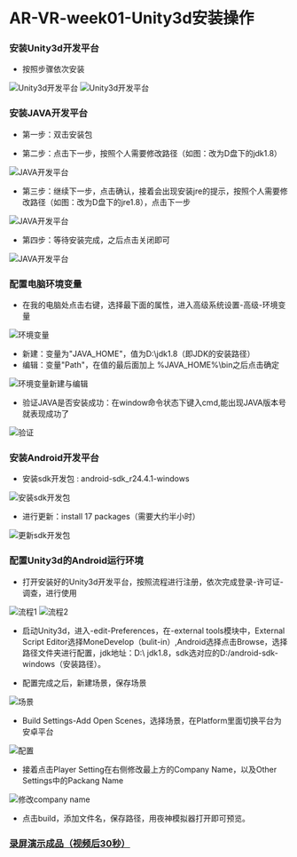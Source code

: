 # AR-VR-week01-Unity3d安装操作

### 安装Unity3d开发平台
* 按照步骤依次安装

![Unity3d开发平台](https://github.com/NFUNM171061397/VR-week01/blob/master/images/1.png)
![Unity3d开发平台](https://github.com/NFUNM171061397/VR-week01/blob/master/images/2.png)

### 安装JAVA开发平台
* 第一步：双击安装包

* 第二步：点击下一步，按照个人需要修改路径（如图：改为D盘下的jdk1.8）

![JAVA开发平台](https://github.com/NFUNM171061397/VR-week01/blob/master/images/3.png)

* 第三步：继续下一步，点击确认，接着会出现安装jre的提示，按照个人需要修改路径（如图：改为D盘下的jre1.8），点击下一步

![JAVA开发平台](https://github.com/NFUNM171061397/VR-week01/blob/master/images/4.png)

* 第四步：等待安装完成，之后点击关闭即可

![JAVA开发平台](https://github.com/NFUNM171061397/VR-week01/blob/master/images/5.png)

### 配置电脑环境变量
* 在我的电脑处点击右键，选择最下面的属性，进入高级系统设置-高级-环境变量

![环境变量](https://github.com/NFUNM171061397/VR-week01/blob/master/images/6.png)

* 新建：变量为"JAVA_HOME"，值为D:\jdk1.8（即JDK的安装路径）
* 编辑：变量"Path"，在值的最后面加上 %JAVA_HOME%\bin之后点击确定

![环境变量新建与编辑](https://github.com/NFUNM171061397/VR-week01/blob/master/images/7.png)

* 验证JAVA是否安装成功：在window命令状态下键入cmd,能出现JAVA版本号就表现成功了

![验证](https://github.com/NFUNM171061397/VR-week01/blob/master/images/8.png)

### 安装Android开发平台
* 安装sdk开发包 : android-sdk_r24.4.1-windows

![安装sdk开发包](https://github.com/NFUNM171061397/VR-week01/blob/master/images/9.png)

* 进行更新：install 17 packages（需要大约半小时）

![更新sdk开发包](https://github.com/NFUNM171061397/VR-week01/blob/master/images/10.png)

### 配置Unity3d的Android运行环境 
* 打开安装好的Unity3d开发平台，按照流程进行注册，依次完成登录-许可证-调查，进行使用

![流程1](https://github.com/NFUNM171061397/VR-week01/blob/master/images/11.png)
![流程2](https://github.com/NFUNM171061397/VR-week01/blob/master/images/12.png)

*  启动Unity3d，进入-edit-Preferences，在-external tools模块中，External Script Editor选择MoneDevelop（bulit-in）,Android选择点击Browse，选择路径文件夹进行配置，jdk地址：D:\ jdk1.8，sdk选对应的D:/android-sdk-windows（安装路径）。

* 配置完成之后，新建场景，保存场景

![场景](https://github.com/NFUNM171061397/VR-week01/blob/master/images/13.png)

* Build Settings-Add Open Scenes，选择场景，在Platform里面切换平台为安卓平台

![配置](https://github.com/NFUNM171061397/VR-week01/blob/master/images/14.png)

* 接着点击Player Setting在右侧修改最上方的Company Name，以及Other Settings中的Packang Name

![修改company name](https://github.com/NFUNM171061397/VR-week01/blob/master/images/15.png)

* 点击build，添加文件名，保存路径，用夜神模拟器打开即可预览。

### [录屏演示成品（视频后30秒）](https://github.com/NFUNM171061397/VR-week01/blob/master/3-22-VRAR%E5%BD%95%E5%88%B6%E4%BD%9C%E4%B8%9A.mp4)
